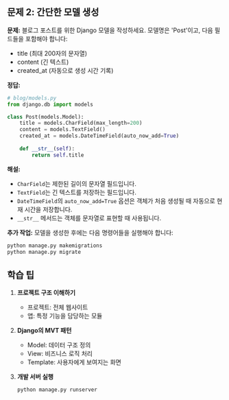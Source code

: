 ## 문제 2: 간단한 모델 생성

**문제:** 블로그 포스트를 위한 Django 모델을 작성하세요. 모델명은 'Post'이고, 다음 필드들을 포함해야 합니다:
- title (최대 200자의 문자열)
- content (긴 텍스트)
- created_at (자동으로 생성 시간 기록)

**정답:**
```python
# blog/models.py
from django.db import models

class Post(models.Model):
    title = models.CharField(max_length=200)
    content = models.TextField()
    created_at = models.DateTimeField(auto_now_add=True)
    
    def __str__(self):
        return self.title
```

**해설:**
- `CharField`는 제한된 길이의 문자열 필드입니다.
- `TextField`는 긴 텍스트를 저장하는 필드입니다.
- `DateTimeField`의 `auto_now_add=True` 옵션은 객체가 처음 생성될 때 자동으로 현재 시간을 저장합니다.
- `__str__` 메서드는 객체를 문자열로 표현할 때 사용됩니다.

**추가 작업:**
모델을 생성한 후에는 다음 명령어들을 실행해야 합니다:
```bash
python manage.py makemigrations
python manage.py migrate
```

## 학습 팁

1. **프로젝트 구조 이해하기**
   - 프로젝트: 전체 웹사이트
   - 앱: 특정 기능을 담당하는 모듈

2. **Django의 MVT 패턴**
   - Model: 데이터 구조 정의
   - View: 비즈니스 로직 처리
   - Template: 사용자에게 보여지는 화면

3. **개발 서버 실행**
   ```bash
   python manage.py runserver
   ```